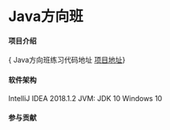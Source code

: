# Java方向班

#### 项目介绍
{
Java方向班练习代码地址
[项目地址](https://gitee.com/TimVan/java_direction_class)}

#### 软件架构
IntelliJ IDEA 2018.1.2 
JVM: JDK 10
Windows 10


#### 参与贡献
